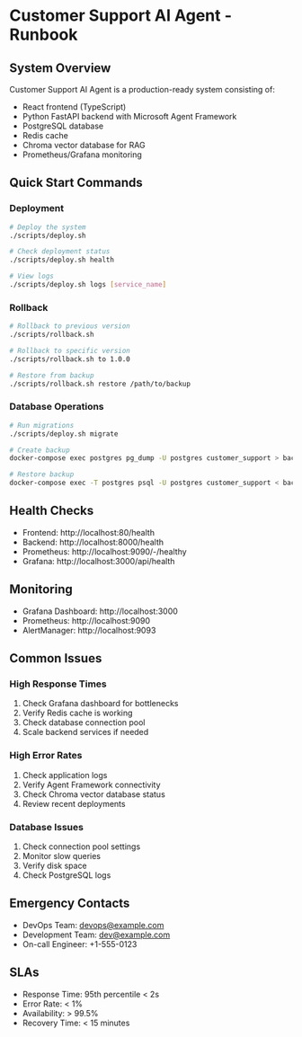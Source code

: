 # Customer Support AI Agent - Runbook

## System Overview
Customer Support AI Agent is a production-ready system consisting of:
- React frontend (TypeScript)
- Python FastAPI backend with Microsoft Agent Framework
- PostgreSQL database
- Redis cache
- Chroma vector database for RAG
- Prometheus/Grafana monitoring

## Quick Start Commands

### Deployment
```bash
# Deploy the system
./scripts/deploy.sh

# Check deployment status
./scripts/deploy.sh health

# View logs
./scripts/deploy.sh logs [service_name]
```

### Rollback
```bash
# Rollback to previous version
./scripts/rollback.sh

# Rollback to specific version
./scripts/rollback.sh to 1.0.0

# Restore from backup
./scripts/rollback.sh restore /path/to/backup
```

### Database Operations
```bash
# Run migrations
./scripts/deploy.sh migrate

# Create backup
docker-compose exec postgres pg_dump -U postgres customer_support > backup.sql

# Restore backup
docker-compose exec -T postgres psql -U postgres customer_support < backup.sql
```

## Health Checks
- Frontend: http://localhost:80/health
- Backend: http://localhost:8000/health
- Prometheus: http://localhost:9090/-/healthy
- Grafana: http://localhost:3000/api/health

## Monitoring
- Grafana Dashboard: http://localhost:3000
- Prometheus: http://localhost:9090
- AlertManager: http://localhost:9093

## Common Issues

### High Response Times
1. Check Grafana dashboard for bottlenecks
2. Verify Redis cache is working
3. Check database connection pool
4. Scale backend services if needed

### High Error Rates
1. Check application logs
2. Verify Agent Framework connectivity
3. Check Chroma vector database status
4. Review recent deployments

### Database Issues
1. Check connection pool settings
2. Monitor slow queries
3. Verify disk space
4. Check PostgreSQL logs

## Emergency Contacts
- DevOps Team: devops@example.com
- Development Team: dev@example.com
- On-call Engineer: +1-555-0123

## SLAs
- Response Time: 95th percentile < 2s
- Error Rate: < 1%
- Availability: > 99.5%
- Recovery Time: < 15 minutes
